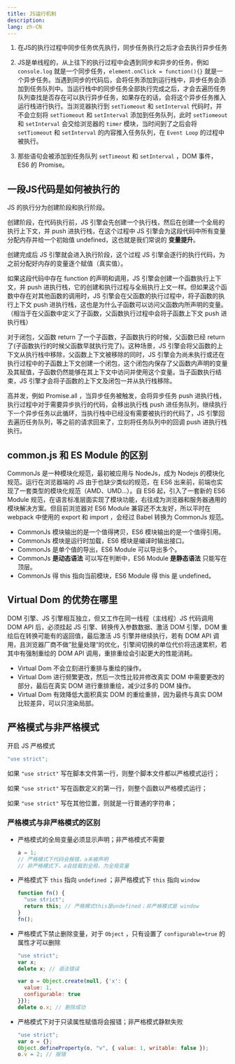 ```yaml
---
title: JS运行机制
description: 
lang: zh-CN
---
```


1. 在JS的执行过程中同步任务优先执行，同步任务执行之后才会去执行异步任务
2. JS是单线程的，从上往下的执行过程中会遇到同步和异步的任务，例如 `console.log` 就是一个同步任务，`element.onClick = function(){}` 就是一个异步任务。当遇到同步的代码后，会将任务添加到运行栈中，异步任务会添加到任务队列中。当运行栈中的同步任务全部执行完成之后，才会去遍历任务队列查找是否存在可以执行异步任务，如果存在的话，会将这个异步任务推入运行栈进行执行。当浏览器执行到 `setTiomeout` 和 `setInterval` 代码时，并不会立刻将 `setTiomeout` 和 `setInterval` 添加到任务队列，此时 `setTiomeout` 和 `setInterval` 会交给浏览器的 `timer` 模块，当时间到了之后会将 `setTiomeout` 和 `setInterval` 的内容推入任务队列，在 `Event Loop` 的过程中被执行。

3. 那些语句会被添加到任务队列 `setTimeout` 和 `setInterval` ，DOM 事件，ES6 的 Promise。

## 一段JS代码是如何被执行的

JS 的执行分为创建阶段和执行阶段。

创建阶段，在代码执行前，JS 引擎会先创建一个执行栈，然后在创建一个全局的执行上下文，并 push 进执行栈，在这个过程中 JS 引擎会为这段代码中所有变量分配内存并给一个初始值 undefined，这也就是我们常说的 **变量提升**。

创建完成后 JS 引擎就会进入执行阶段，这个过程 JS 引擎会逐行的执行代码，为之前分配好内存的变量逐个赋值（真实值）。

如果这段代码中存在 function 的声明和调用，JS 引擎会创建一个函数执行上下文，并 push 进执行栈，它的创建和执行过程与全局执行上文一样。但如果这个函数中存在对其他函数的调用时，JS 引擎会在父函数的执行过程中，将子函数的执行上下文 push 进执行栈，这也是为什么子函数可以访问父函数内所声明的变量。（相当于在父函数中定义了子函数，父函数执行过程中会将子函数上下文 push 进执行栈）

对于闭包，父函数 return 了一个子函数，子函数执行的时候，父函数已经 return 了(子函数执行的时候父函数早就执行完了)。这种场景，JS 引擎会将父函数的上下文从执行栈中移除，父函数上下文被移除的同时，JS 引擎会为尚未执行或还在执行过程中的子函数上下文创建一个闭包，这个闭包内保存了父函数内声明的变量及其赋值，子函数仍然能够在其上下文中访问并使用这个变量。当子函数执行结束，JS 引擎才会将子函数的上下文及闭包一并从执行栈移除。

高并发，例如 Promise.all ，当异步任务被触发，会将异步任务 push 进执行栈，执行过程中对于需要异步执行的代码，会移出执行栈 push 进任务队列，继续执行下一个异步任务以此循环，当执行栈中已经没有需要被执行的代码了，JS 引擎回去遍历任务队列，等之前的请求回来了，立刻将任务队列中的回调 push 进执行栈执行。

## common.js 和 ES Module 的区别

CommonJs 是一种模块化规范，最初被应用与 NodeJs，成为 Nodejs 的模块化规范。运行在浏览器端的 JS 由于也缺少类似的规范，在 ES6 出来前，前端也实现了一套类型的模块化规范（AMD、UMD...）。自 ES6 起，引入了一套新的 ES6 Module 规范，在语言标准层面实现了模块功能，右往成为浏览器和服务器通用的模块解决方案。但目前浏览器对 ES6 Module 兼容还不太友好，所以平时在 webpack 中使用的 export 和 import ，会经过 Babel 转换为 CommonJs 规范。

- CommonJs 模块输出的是一个值得拷贝，ES6 模块输出的是一个值得引用。
- CommonJs 模块是运行时加载，ES6 模块是编译时输出接口。
- CommonJs 是单个值的导出，ES6 Module 可以导出多个。
- CommonJs **是动态语法** 可以写在判断中，ES6 Module **是静态语法** 只能写在顶层。
- CommonJs 得 this 指向当前模块，ES6 Module 得 this 是 undefined。

## Virtual Dom 的优势在哪里

DOM 引擎、JS 引擎相互独立，但又工作在同一线程（主线程）JS 代码调用 DOM API 后，必须挂起 JS 引擎、转换传入参数数据、激活 DOM 引擎，DOM 重绘后在转换可能有的返回值，最后激活 JS 引擎并继续执行，若有 DOM API 调用，且浏览器厂商不做”批量处理“的优化，引擎间切换的单位代价将迅速累积，若其中有强制重绘的 DOM API 调用，重排重绘会引起更大的性能消耗。

- Virtual Dom 不会立刻进行重排与重绘的操作。
- Virtual Dom 进行频繁更改，然后一次性比较并修改真实 DOM 中需要更改的部分，最后在真实 DOM 进行重排重绘，减少过多的 DOM 操作。
- Virtual Dom 有效降低大面积真实 DOM 的重绘重排，因为最终与真实 DOM 比较差异，可以只渲染局部。

## 严格模式与非严格模式

开启 JS 严格模式

```js
"use strict";
```

如果 `"use strict"` 写在脚本文件第一行，则整个脚本文件都以严格模式运行；

如果 `"use strict"` 写在函数定义的第一行，则整个函数以严格模式运行；

如果 `"use strict"` 写在其他位置，则就是一行普通的字符串；

### 严格模式与非严格模式的区别

- 严格模式的全局变量必须显示声明；非严格模式不需要

  ```js
  a = 1;
  // 严格模式下代码会报错，a未被声明
  // 非严格模式下，a会挂载到全局，为全局变量
  ```

- 严格模式下 `this` 指向 `undefined` ；非严格模式下 `this` 指向 `window` 

  ```js
  function fn() {
    "use strict";
    return this; // 严格模式this是undefined；非严格模式是 window
  }
  fn();
  ```

- 严格模式下禁止删除变量，对于 `Object` ，只有设置了 `configurable=true` 的属性才可以删除

  ```js
  "use strict";
  var x;
  delete x; // 语法错误
  
  var o = Object.create(null, {'x': {
    value: 1,
    configurable: true
  }});
  delete o.x; // 删除成功
  ```

- 严格模式下对于只读属性赋值将会报错；非严格模式静默失败

  ```js
  "use strict";
  var o = {};
  Object.defineProperty(o, "v", { value: 1, writable: false });
  o.v = 2; // 报错
  ```



